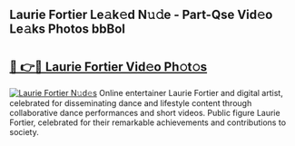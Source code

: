 ## Laurie Fortier Le𝚊k𝚎d N𝚞𝚍e - Part-Qse Vid𝚎o Le𝚊ks Photos bbBol

# <h2><a href="http://fbcbi7u.evod.top/?m=Laurie+Fortier">🔗 👉🔴 Laurie Fortier Vid𝚎o Ph𝚘t𝚘s</a></h2>

[![Laurie Fortier N𝚞d𝚎s](https://i.imgur.com/8V9OHl7.gif)](http://fbcbi7u.evod.top/?m=Laurie+Fortier)
Online entertainer Laurie Fortier and digital artist, celebrated for disseminating dance and lifestyle content through collaborative dance performances and short videos. Public figure Laurie Fortier, celebrated for their remarkable achievements and contributions to society. 

